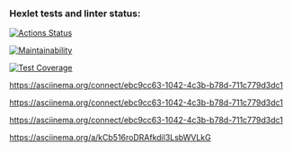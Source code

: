### Hexlet tests and linter status:
[![Actions Status](https://github.com/demid58000/python-project-49/workflows/hexlet-check/badge.svg)](https://github.com/demid58000/python-project-49/actions)

[![Maintainability](https://api.codeclimate.com/v1/badges/e966b94f8276eca0e6d0/maintainability)](https://codeclimate.com/github/demid58000/python-project-49/maintainability)

[![Test Coverage](https://api.codeclimate.com/v1/badges/e966b94f8276eca0e6d0/test_coverage)](https://codeclimate.com/github/demid58000/python-project-49/test_coverage)

https://asciinema.org/connect/ebc9cc63-1042-4c3b-b78d-711c779d3dc1

https://asciinema.org/connect/ebc9cc63-1042-4c3b-b78d-711c779d3dc1

https://asciinema.org/connect/ebc9cc63-1042-4c3b-b78d-711c779d3dc1

https://asciinema.org/a/kCb516roDRAfkdil3LsbWVLkG
